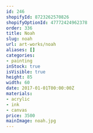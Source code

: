 ```yaml
---
id: 246
shopifyId: 8723262570826
shopifyOptionId: 47772424962378
order: 336
title: Noah
slug: noah
url: art-works/noah
aliases: []
categories:
- painting
inStock: true
isVisible: true
height: 85
width: 60
date: 2017-01-01T00:00:00Z
materials:
- acrylic
- ink
- canvas
price: 3500
mainImage: noah.jpg
---
```

